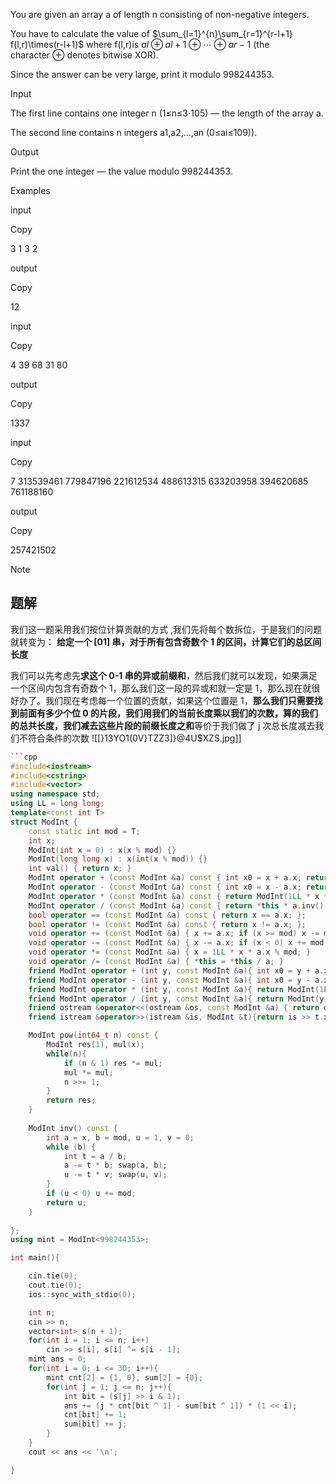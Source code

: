 
You are given an array a of length n consisting of non-negative integers.

You have to calculate the value of $\sum_{l=1}^{n}\sum_{r=1}^{r-l+1} f(l,r)\times(r-l+1)$  where f(l,r)is $al⊕al+1⊕⋯⊕ar−1$ (the character ⊕ denotes bitwise XOR).

Since the answer can be very large, print it modulo 998244353.

Input

The first line contains one integer n (1≤n≤3⋅105) — the length of the array a.

The second line contains n integers a1,a2,…,an (0≤ai≤109)).

Output

Print the one integer — the value modulo 998244353.

Examples

input

Copy

3
1 3 2

output

Copy

12

input

Copy

4
39 68 31 80

output

Copy

1337

input

Copy

7
313539461 779847196 221612534 488613315 633203958 394620685 761188160

output

Copy

257421502

Note


## 题解
我们这一题采用我们按位计算贡献的方式 ,我们先将每个数拆位，于是我们的问题就转变为：
**给定一个 $[01]$ 串，对于所有包含奇数个 1 的区间，计算它们的总区间长度**

我们可以先考虑先**求这个 0-1 串的异或前缀和**，然后我们就可以发现，如果满足一个区间内包含有奇数个 1，那么我们这一段的异或和就一定是 1，那么现在就很好办了。我们现在考虑每一个位置的贡献，如果这个位置是 1，**那么我们只需要找到前面有多少个位 0 的片段，我们用我们的当前长度乘以我们的次数，算的我们的总共长度，我们减去这些片段的前缀长度之和**等价于我们做了 j 次总长度减去我们不符合条件的次数
![[}13YO1(0V}TZZ3]}@4U$XZS.jpg]]

```cpp
```cpp
#include<iostream>
#include<cstring>
#include<vector>
using namespace std;
using LL = long long;
template<const int T>
struct ModInt {
    const static int mod = T;
    int x;
    ModInt(int x = 0) : x(x % mod) {}
    ModInt(long long x) : x(int(x % mod)) {} 
    int val() { return x; }
    ModInt operator + (const ModInt &a) const { int x0 = x + a.x; return ModInt(x0 < mod ? x0 : x0 - mod); }
    ModInt operator - (const ModInt &a) const { int x0 = x - a.x; return ModInt(x0 < 0 ? x0 + mod : x0); }
    ModInt operator * (const ModInt &a) const { return ModInt(1LL * x * a.x % mod); }
    ModInt operator / (const ModInt &a) const { return *this * a.inv(); }
    bool operator == (const ModInt &a) const { return x == a.x; };
    bool operator != (const ModInt &a) const { return x != a.x; };
    void operator += (const ModInt &a) { x += a.x; if (x >= mod) x -= mod; }
    void operator -= (const ModInt &a) { x -= a.x; if (x < 0) x += mod; }
    void operator *= (const ModInt &a) { x = 1LL * x * a.x % mod; }
    void operator /= (const ModInt &a) { *this = *this / a; }
    friend ModInt operator + (int y, const ModInt &a){ int x0 = y + a.x; return ModInt(x0 < mod ? x0 : x0 - mod); }
    friend ModInt operator - (int y, const ModInt &a){ int x0 = y - a.x; return ModInt(x0 < 0 ? x0 + mod : x0); }
    friend ModInt operator * (int y, const ModInt &a){ return ModInt(1LL * y * a.x % mod);}
    friend ModInt operator / (int y, const ModInt &a){ return ModInt(y) / a;}
    friend ostream &operator<<(ostream &os, const ModInt &a) { return os << a.x;}
    friend istream &operator>>(istream &is, ModInt &t){return is >> t.x;}

    ModInt pow(int64_t n) const {
        ModInt res(1), mul(x);
        while(n){
            if (n & 1) res *= mul;
            mul *= mul;
            n >>= 1;
        }
        return res;
    }
    
    ModInt inv() const {
        int a = x, b = mod, u = 1, v = 0;
        while (b) {
            int t = a / b;
            a -= t * b; swap(a, b);
            u -= t * v; swap(u, v);
        }
        if (u < 0) u += mod;
        return u;
    }
    
};
using mint = ModInt<998244353>;

int main(){

    cin.tie(0);
    cout.tie(0);
    ios::sync_with_stdio(0);

    int n;
    cin >> n;
    vector<int> s(n + 1);
    for(int i = 1; i <= n; i++)
        cin >> s[i], s[i] ^= s[i - 1];
    mint ans = 0;
    for(int i = 0; i <= 30; i++){
        mint cnt[2] = {1, 0}, sum[2] = {0};
        for(int j = 1; j <= n; j++){
            int bit = (s[j] >> i & 1);
            ans += (j * cnt[bit ^ 1] - sum[bit ^ 1]) * (1 << i);
            cnt[bit] += 1;
            sum[bit] += j;
        }
    }
    cout << ans << '\n';

}
```
```